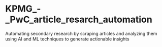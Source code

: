 # KPMG_-_PwC_article_resarch_automation
Automating secondary research by scraping articles and analyzing them using AI and ML techniques to generate actionable insights
